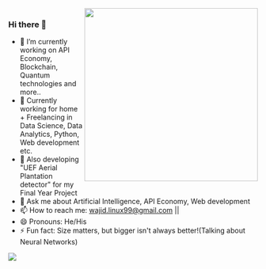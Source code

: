 <img align="right" width="350px" src="https://media2.giphy.com/media/7c8QeB0VMddFOuu4iR/giphy.gif?cid=ecf05e47moacnihxnkdk6n5c4u4c5re9p5gehrjne0e6kvsn&rid=giphy.gif&ct=g">
<!-- ![](https://media2.giphy.com/media/7c8QeB0VMddFOuu4iR/giphy.gif?cid=ecf05e47moacnihxnkdk6n5c4u4c5re9p5gehrjne0e6kvsn&rid=giphy.gif&ct=g) -->

### Hi there 👋

- 🔭 I’m currently working on API Economy, Blockchain, Quantum technologies and more..
- 🌱 Currently working for home + Freelancing in Data Science, Data Analytics, Python, Web development etc.
- 🤔 Also developing "UEF Aerial Plantation detector" for my Final Year Project
- 💬 Ask me about Artificial Intelligence, API Economy, Web development
- 📫 How to reach me: wajid.linux99@gmail.com || 
- 😄 Pronouns: He/His
- ⚡ Fun fact: Size matters, but bigger isn't always better!(Talking about Neural Networks)

<img src="https://github-readme-stats.vercel.app/api?username=AbdulWajid99&&show_icons=true&title_color=ffffff&icon_color=bb2acf&text_color=daf7dc&bg_color=191919">


<!--Having selected an architecture one must then decide how large or small the neural network should be. How many inputs are there? How many hidden neurons should be used? How many hidden layers should be used (if we are using a deep neural network)? And how many outputs neurons are required? The reasons why these questions are important is because if the neural network is too large (too small) the neural network could potentially overfit (underfit) the data meaning that the network would not generalize well out of sample.

<!--HOW MANY AND WHICH INPUTS SHOULD BE USED?
The number of inputs depends on the problem being solved, the quantity and quality of available data, and perhaps some creativity. Inputs are simply variables which we believe have some predictive power over the dependent variable being predicted. If the inputs to a problem are unclear, you can systematically determine which variables should be included by looking at the correlations and cross-correlation between potential independent variables and the dependent variables. This approach is detailed in the article, What Drives Real GDP Growth?

<!--There are two problems with using correlations to select input variables. Firstly, if you are using a linear correlation metric you may inadvertently exclude useful variables. Secondly, two relatively uncorrelated variables could potentially be combined to produce a strongly correlated variable. If you look at the variables in isolation you may miss this opportunity. To overcome the second problem you could use principal component analysis to extract useful eigenvectors (linear combinations of the variables) as inputs. That said a problem with this is that the eigenvectors may not generalize well and they also assume the distributions of input patterns is stationary.

<!--Another problem when selecting variables is multicollinearity. Multicollinearity is when two or more of the independent variables being fed into the model are highly correlated. In the context of regression models this may cause regression co-efficients to change erratically in response to small changes in the model or the data. Given that neural networks and regression models are similar I suspect this is also a problem for neural networks.

<!--Last, but not least, one statistical bias which may be introduced when selecting variables is omitted-variable bias. Omitted variable bias occurs when a model is created which leaves out one or more important causal variables. The bias is created when the model incorrectly compensates for the missing variable by over or underestimating the effect of one of the other variables i.e. the weights may become too large on these variables or SSE will be large. 

<!--HOW MANY HIDDEN NEURONS SHOULD I USE?
The optimal number of hidden units is problem specific. That said, as a general rule of thumb the more hidden units used the more probable the risk of overfitting becomes. Overfitting is when the neural network does not learn the underlying statistical properties of the data, but rather 'memorizes' the patterns and any noise they may contain. This results in neural networks which perform well in sample but poorly out of sample. So how can we avoid overfitting? There are two popular approaches used in industry namely early stopping and regularization and then there is my personal favourite approach, global search,

<!--Early stopping involves splitting your training set into the main training set and a validation set. Then instead of training a neural network for a fixed number of iterations, you train then until the performance of the neural network on the validation set begins to deteriorate. Essentially this prevents the neural network from using all of the available parameters and limits it's ability to simply memorize every pattern it sees. The image on the right shows two potential stopping points for the neural network (a and b).

<!--Early Stopping

<!--The image below shows the performance and over-fitting of the neural network when stopped at a or b,
Early Stopping II

<!--Regularization penalizes the neural network for using complex architectures. Complexity in this approach is measured by the size of the neural network weights. Regularization is done by adding a term to sum squared error objective function which depends on the size of the weights. This is the equivalent of adding a prior which essentially makes the neural network believe that the function it is approximating is smooth,


<!--where  is the number of weights in the neural network. The parameters  and  control the degree to which the neural network over or underfits the data. Good values for  and  can be derived using Bayesian analysis and optimization. This, and the above, are explained in considerably more detail in this brilliant chapter.

<!--Neural Network Regularization

<!--My favourite technique, which is also by far the most computationally expensive, is global search. In this approach a search algorithm is used to try different neural network architectures and arrive at a near optimal choice. This is most often done using genetic algorithms which are discussed further on in this article.


<!--WHAT ARE THE OUTPUTS?
Neural networks can be used for either regression or classification. Under regression model a single value is outputted which may be mapped to a set of real numbers meaning that only one output neuron is required. Under classification model an output neuron is required for each potentially class to which the pattern may belong. If the classes are unknown unsupervised neural network techniques such as self organizing maps should be used.

<!--In conclusion, the best approach is to follow Ockhams Razor. Ockham's razor argues that for two models of equivalent performance, the model with fewer free parameters will generalize better. On the other hand, one should never opt for an overly simplistic model at the cost of performance. Similarly, one should not assume that just because a neural network has more hidden neurons and maybe more hidden layers it will outperform a much simpler network. Unfortunately it seems to me that too much emphasis is placed on large networks and too little emphasis is placed on making good design decisions. In the case of neural networks, bigger isn't always better. 

